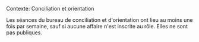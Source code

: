 Contexte: Conciliation et orientation

Les séances du bureau de conciliation et d'orientation ont lieu au moins une fois par semaine, sauf si aucune affaire n'est inscrite au rôle. Elles ne sont pas publiques.